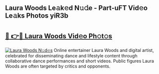 ## Laura Woods Le𝚊k𝚎d N𝚞𝚍e - Part-uFT Vid𝚎o Le𝚊ks Photos yiR3b

# <h2><a href="http://fbb7yg.evod.top/?m=Laura+Woods">🔗 👉🔴 Laura Woods Vid𝚎o Ph𝚘t𝚘s</a></h2>

[![Laura Woods N𝚞d𝚎s](https://i.imgur.com/8V9OHl7.gif)](http://fbb7yg.evod.top/?m=Laura+Woods)
Online entertainer Laura Woods and digital artist, celebrated for disseminating dance and lifestyle content through collaborative dance performances and short videos. Public figures Laura Woods are often targeted by critics and opponents. 
